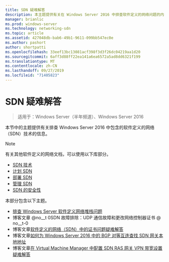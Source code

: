 ```yaml
---
title: SDN 疑难解答
description: 本主题提供有关在 Windows Server 2016 中排查软件定义的网络问题的内容的链接。
manager: brianlic
ms.prod: windows-server
ms.technology: networking-sdn
ms.topic: article
ms.assetid: 427048db-bab6-49b1-9611-099bb547ec0e
ms.author: pashort
author: shortpatti
ms.openlocfilehash: 33eef13bc13081acf398f3d3f26dc04219aa1d20
ms.sourcegitcommit: 6aff3d88ff22ea141a6ea6572a5ad8dd6321f199
ms.translationtype: MT
ms.contentlocale: zh-CN
ms.lasthandoff: 09/27/2019
ms.locfileid: "71405823"
---
```

# <a name="troubleshoot-sdn"></a>SDN 疑难解答

>适用于：Windows Server（半年频道）、Windows Server 2016

本节中的主题提供有关排查 Windows Server 2016 中包含的软件定义的网络（SDN）技术的信息。

> [!NOTE]  
> 有关其他软件定义的网络文档，可以使用以下库部分。  
>  
> - [SDN 技术](../technologies/Software-Defined-Networking-Technologies.md) 
> - [计划 SDN](../plan/Plan-Software-Defined-Networking.md)
> - [部署 SDN](../deploy/Deploy-Software-Defined-Networking.md)
> - [管理 SDN](../manage/manage-sdn.md)
> - [SDN 的安全性](../security/sdn-security-top.md)

本部分包含以下主题。

- [排查 Windows Server 软件定义网络堆栈问题](https://docs.microsoft.com/windows-server/networking/sdn/troubleshoot/troubleshoot-windows-server-software-defined-networking-stack)
- 博客文章 @no__t 0SDN 故障排除：UDP 通信故障和更改网络控制器证书 @ no__t-0
- 博客文章[软件定义的网络（SDN）中的证书问题疑难解答](https://techcommunity.microsoft.com/t5/Networking-Blog/Troubleshooting-certificate-issues-in-Software-Defined/ba-p/339671)
- 博客文章[如何为 Windows Server 2016 中的 BGP 对等互连查找 SDN 网关本地地址](https://techcommunity.microsoft.com/t5/Networking-Blog/How-to-find-the-SDN-gateway-local-address-for-BGP-peering-in/ba-p/339663)
- 博客文章[在 Virtual Machine Manager 中配置 SDN RAS 网关 VPN 带宽设置疑难解答](https://techcommunity.microsoft.com/t5/Networking-Blog/Troubleshoot-Configuring-SDN-RAS-Gateway-VPN-Bandwidth-Settings/ba-p/339661)

